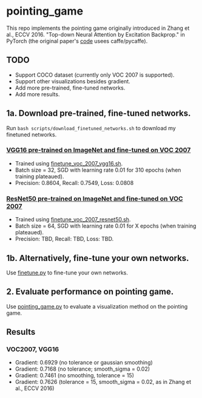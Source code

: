 # pointing_game

This repo implements the pointing game originally introduced in Zhang et al., ECCV 2016. "Top-down Neural Attention by Excitation Backprop." in PyTorch (the original paper's [code](https://github.com/jimmie33/Caffe-ExcitationBP/) usees caffe/pycaffe).

## TODO
* Support COCO dataset (currently only VOC 2007 is supported).
* Support other visualizations besides gradient.
* Add more pre-trained, fine-tuned networks.
* Add more results.

## 1a. Download pre-trained, fine-tuned networks.
Run `bash scripts/download_finetuned_networks.sh` to download my finetuned networks.

### [VGG16 pre-trained on ImageNet and fine-tuned on VOC 2007](https://www.dropbox.com/s/p0gepxvp8dsybu7/voc_2007_vgg16_checkpoint_best.pth.tar?dl=0)
* Trained using [finetune_voc_2007_vgg16.sh](scripts/finetune_voc_2007_vgg16.sh).
* Batch size = 32, SGD with learning rate 0.01 for 310 epochs (when training plateaued).
* Precision: 0.8604, Recall: 0.7549, Loss: 0.0808

### [ResNet50 pre-trained on ImageNet and fine-tuned on VOC 2007](TODO)
* Trained using [finetune_voc_2007_resnet50.sh](scripts/finetune_voc_2007_resnet50.sh).
* Batch size = 64, SGD with learning rate 0.01 for X epochs (when training plateaued).
* Precision: TBD, Recall: TBD, Loss: TBD.

## 1b. Alternatively, fine-tune your own networks.
Use [finetune.py](finetune.py) to fine-tune your own networks.

## 2. Evaluate performance on pointing game.
Use [pointing_game.py](pointing_game.py) to evaluate a visualization method on the pointing game.

## Results
### VOC2007, VGG16
* Gradient: 0.6929 (no tolerance or gaussian smoothing)
* Gradient: 0.7168 (no tolerance; smooth_sigma = 0.02)
* Gradient: 0.7461 (no smoothing, tolerance = 15)
* Gradient: 0.7626 (tolerance = 15, smooth_sigma = 0.02, as in Zhang et al., ECCV 2016)
